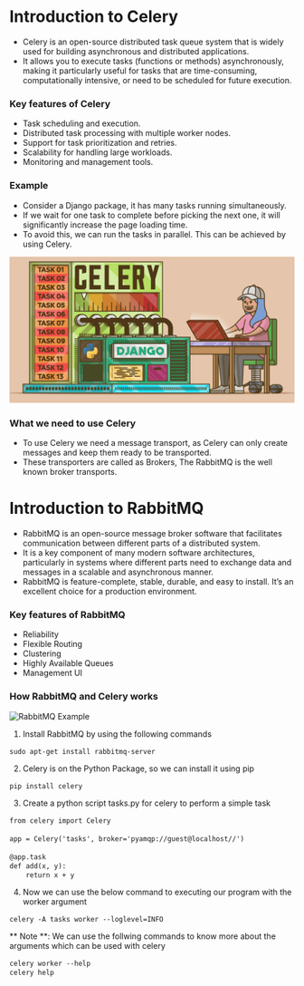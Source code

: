 
# Introduction to Celery

- Celery is an open-source distributed task queue system that is widely used for building asynchronous and distributed applications.
- It allows you to execute tasks (functions or methods) asynchronously, making it particularly useful for tasks that are time-consuming, computationally intensive, or need to be scheduled for future execution.

### Key features of Celery
- Task scheduling and execution.
- Distributed task processing with multiple worker nodes.
- Support for task prioritization and retries.
- Scalability for handling large workloads.
- Monitoring and management tools.

### Example
- Consider a Django package, it has many tasks running simultaneously.
- If we wait for one task to complete before picking the next one, it will significantly increase the page loading time.
- To avoid this, we can run the tasks in parallel. This can be achieved by using Celery.

![Celery Example](./celery_png.png)

### What we need to use Celery
- To use Celery we need a message transport, as Celery can only create messages and keep them ready to be transported.
- These transporters are called as Brokers, The RabbitMQ is the well known broker transports.


# Introduction to RabbitMQ
- RabbitMQ is an open-source message broker software that facilitates communication between different parts of a distributed system.
- It is a key component of many modern software architectures, particularly in systems where different parts need to exchange data and messages in a scalable and asynchronous manner.
- RabbitMQ is feature-complete, stable, durable, and easy to install. It’s an excellent choice for a production environment.

### Key features of RabbitMQ
- Reliability
- Flexible Routing
- Clustering
- Highly Available Queues
- Management UI

### How RabbitMQ and Celery works
![RabbitMQ Example](./rabbitMqCeleryExample.png)

1. Install RabbitMQ by using the following commands

```
sudo apt-get install rabbitmq-server
```

2. Celery is on the Python Package, so we can install it using pip

```
pip install celery
```

3. Create a python script tasks.py for celery to perform a simple task

```
from celery import Celery

app = Celery('tasks', broker='pyamqp://guest@localhost//')

@app.task
def add(x, y):
    return x + y
```

4. Now we can use the below command to executing our program with the worker argument


```
celery -A tasks worker --loglevel=INFO
```

** Note **: We can use the follwing commands to know more about the arguments which can be used with celery

```
celery worker --help
celery help
```






